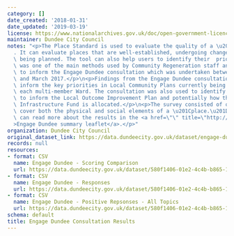 ```yaml
---
category: []
date_created: '2018-01-31'
date_updated: '2019-03-19'
license: https://www.nationalarchives.gov.uk/doc/open-government-licence/version/3/
maintainer: Dundee City Council
notes: "<p>The Place Standard is used to evaluate the quality of a \u201Cplace\u201D\
  . It can evaluate places that are well-established, undergoing change, or still\
  \ being planned. The tool can also help users to identify their  priorities. This\
  \ was one of the main methods used by Community Regeneration staff and partner organisations\
  \ to inform the Engage Dundee consultation which was undertaken between June 2016\
  \ and March 2017.</p>\n<p>Findings from the Engage Dundee consultation will directly\
  \ inform the key priorities in Local Community Plans currently being developed in\
  \ each multi-member Ward. The consultation was also used to identify priorities\
  \ to inform the Local Outcome Improvement Plan and potentially how the new Community\
  \ Infrastructure Fund is allocated.</p>\n<p>The survey consisted of questions which\
  \ cover both the physical and social elements of a \u201Cplace.\u201D. </p>\n<p>You\
  \ can read more about the results in the <a href=\"\" title=\"http://www.dundeepartnership.co.uk/sites/default/files/Engage%20Dundee%20PR%20summary.pdf\"\
  >Engage Dundee summary leaflet</a>.</p>"
organization: Dundee City Council
original_dataset_link: https://data.dundeecity.gov.uk/dataset/engage-dundee-consultation-results
records: null
resources:
- format: CSV
  name: Engage Dundee - Scoring Comparison
  url: https://data.dundeecity.gov.uk/dataset/580f1406-01e2-4c4b-b865-1c49d15131e6/resource/e6f24705-c483-4544-a71d-dedd354b44ec/download/engage-dundee-scoring-comparison.csv
- format: CSV
  name: Engage Dundee - Responses
  url: https://data.dundeecity.gov.uk/dataset/580f1406-01e2-4c4b-b865-1c49d15131e6/resource/2d14cb61-687c-40e9-95cf-95fa3e198bc6/download/engage_dundee_results.csv
- format: CSV
  name: Engage Dundee - Positive Repsonses - All Topics
  url: https://data.dundeecity.gov.uk/dataset/580f1406-01e2-4c4b-b865-1c49d15131e6/resource/9e569ae0-e4db-4867-83b3-53f9add2002a/download/engage_dundee_positiverepsonses_alltopics.csv
schema: default
title: Engage Dundee Consultation Results
---
```


